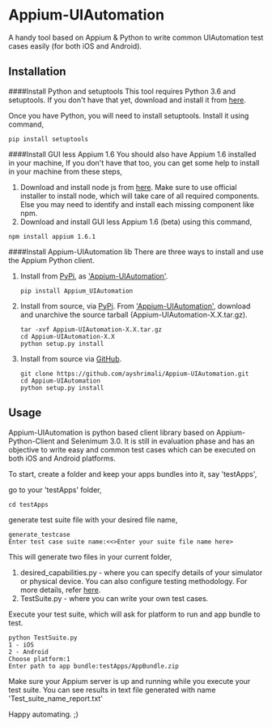 # Appium-UIAutomation
A handy tool based on Appium & Python to write common UIAutomation test cases easily (for both iOS and Android).

## Installation
####Install Python and setuptools
This tool requires Python 3.6 and setuptools. If you don't have that yet, download and install it from [here](https://www.python.org/downloads/).

Once you have Python, you will need to install setuptools. Install it using command,

```shell
pip install setuptools
```

####Install GUI less Appium 1.6
You should also have Appium 1.6 installed in your machine, If you don't have that too, you can get some help to install in your machine from these steps,
1. Download and install node js from [here](https://nodejs.org/en/download/). Make sure to use official installer to install node, which will take care of all required components. Else you may need to identify and install each missing component like npm.
2. Download and install GUI less Appium 1.6 (beta) using this command,
```shell
npm install appium 1.6.1
```

####Install Appium-UIAutomation lib
There are three ways to install and use the Appium Python client.

1. Install from [PyPi](https://pypi.python.org/pypi), as
['Appium-UIAutomation'](https://pypi.python.org/pypi/Appium-UIAutomation).

    ```shell
    pip install Appium_UIAutomation
    ```

2. Install from source, via [PyPi](https://pypi.python.org/pypi). From ['Appium-UIAutomation'](https://pypi.python.org/pypi/Appium-UIAutomation),
download and unarchive the source tarball (Appium-UIAutomation-X.X.tar.gz).

    ```shell
    tar -xvf Appium-UIAutomation-X.X.tar.gz
    cd Appium-UIAutomation-X.X
    python setup.py install
    ```

3. Install from source via [GitHub](https://github.com/ayshrimali/Appium-UIAutomation).

    ```shell
    git clone https://github.com/ayshrimali/Appium-UIAutomation.git
    cd Appium-UIAutomation
    python setup.py install
    ```

## Usage
Appium-UIAutomation is python based client library based on Appium-Python-Client and Selenimum 3.0. It is still in evaluation phase and has an objective to write easy and common test cases which can be executed on both iOS and Android platforms.

To start, create a folder and keep your apps bundles into it, say 'testApps',

go to your 'testApps' folder,

```shell
cd testApps
```

generate test suite file with your desired file name,

```shell
generate_testcase
Enter test case suite name:<<>Enter your suite file name here>
```

This will generate two files in your current folder,
1. desired_capabilities.py - where you can specify details of your simulator or physical device. You can also configure testing methodology. For more details, refer [here](http://appium.io/slate/en/master/?ruby#the-default-capabilities-flag).
2. TestSuite.py - where you can write your own test cases.

Execute your test suite, which will ask for platform to run and app bundle to test.

```shell
python TestSuite.py
1 - iOS
2 - Android
Choose platform:1
Enter path to app bundle:testApps/AppBundle.zip
```
 
Make sure your Appium server is up and running while you execute your test suite. You can see results in text file generated with name 'Test_suite_name_report.txt'
 
Happy automating. ;) 
